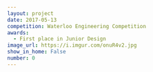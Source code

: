 ```yaml
---
layout: project
date: 2017-05-13
competition: Waterloo Engineering Competition
awards:
  - First place in Junior Design
image_url: https://i.imgur.com/onuR4v2.jpg
show_in_home: False
number: 0
---
```

